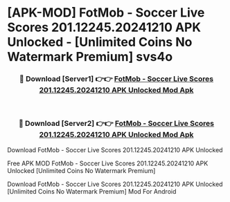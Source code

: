# [APK-MOD] FotMob - Soccer Live Scores 201.12245.20241210 APK Unlocked - [Unlimited Coins No Watermark Premium] svs4o



<div align="center">
<h3>🔴 Download [Server1] 👉👉 <a href="https://momento.my/?title=FotMob_-_Soccer_Live_Scores_201.12245.20241210_APK_Unlocked">FotMob - Soccer Live Scores 201.12245.20241210 APK Unlocked Mod Apk</a></h3><br>

<h3>🔴 Download [Server2] 👉👉 <a href="https://momento.my/?title=FotMob_-_Soccer_Live_Scores_201.12245.20241210_APK_Unlocked">FotMob - Soccer Live Scores 201.12245.20241210 APK Unlocked Mod Apk</a></h3>
</div>



Download FotMob - Soccer Live Scores 201.12245.20241210 APK Unlocked 

Free APK MOD FotMob - Soccer Live Scores 201.12245.20241210 APK Unlocked [Unlimited Coins No Watermark Premium]

Download FotMob - Soccer Live Scores 201.12245.20241210 APK Unlocked [Unlimited Coins No Watermark Premium] Mod For Android
